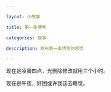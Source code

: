 ```yaml
---

layout: 小故事

title: 第一条博客

categories: 故事

description: 发布第一条博客的感受

---
```


现在是凌晨四点，光删除修改就用三个小时。

现在是午夜，好困或许我该去睡觉。

